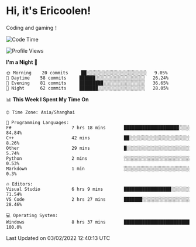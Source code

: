 # Hi, it's Ericoolen!
Coding and gaming！

<!--START_SECTION:waka-->
![Code Time](http://img.shields.io/badge/Code%20Time-168%20hrs%2019%20mins-blue)

![Profile Views](http://img.shields.io/badge/Profile%20Views-0-blue)

**I'm a Night 🦉** 

```text
🌞 Morning    20 commits     ██░░░░░░░░░░░░░░░░░░░░░░░   9.05% 
🌆 Daytime    58 commits     ██████░░░░░░░░░░░░░░░░░░░   26.24% 
🌃 Evening    81 commits     █████████░░░░░░░░░░░░░░░░   36.65% 
🌙 Night      62 commits     ███████░░░░░░░░░░░░░░░░░░   28.05%

```


📊 **This Week I Spent My Time On** 

```text
⌚︎ Time Zone: Asia/Shanghai

💬 Programming Languages: 
F#                       7 hrs 18 mins       █████████████████████░░░░   84.84% 
C++                      42 mins             ██░░░░░░░░░░░░░░░░░░░░░░░   8.26% 
Other                    29 mins             █░░░░░░░░░░░░░░░░░░░░░░░░   5.74% 
Python                   2 mins              ░░░░░░░░░░░░░░░░░░░░░░░░░   0.53% 
Markdown                 1 min               ░░░░░░░░░░░░░░░░░░░░░░░░░   0.3%

🔥 Editors: 
Visual Studio            6 hrs 9 mins        ██████████████████░░░░░░░   71.54% 
VS Code                  2 hrs 27 mins       ███████░░░░░░░░░░░░░░░░░░   28.46%

💻 Operating System: 
Windows                  8 hrs 37 mins       █████████████████████████   100.0%

```


 Last Updated on 03/02/2022 12:40:13 UTC
<!--END_SECTION:waka-->

